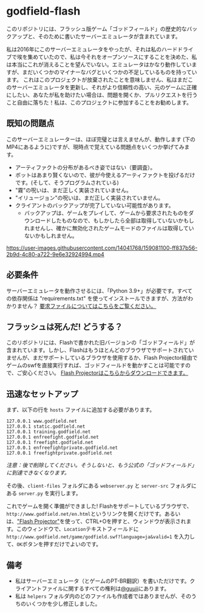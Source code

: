 # godfield-flash

このリポジトリには、フラッシュ版ゲーム「ゴッドフィールド」の歴史的なバックアップと、そのために書いたサーバーエミュレータが含まれています。

私は2016年にこのサーバーエミュレータをやったが、それは私のハードドライブで埃を集めていたので、私は今それをオープンソースにすることを決めた、私は本当にこれが消えることを望んでいない。エミュレータはかなり動作していますが、まだいくつかのマイナーなバグといくつかの不足しているものを持っています。
これはこのプロジェクトが放棄されたことを意味しません、私はまだこのサーバーエミュレータを更新し、それがより信頼性の高い、元のゲームに正確にしたい、あなたが私を助けたい場合は、問題を開くか、プルリクエストを行うこと自由に落ちた！私は、このプロジェクトに参加することをお勧めします。

## 既知の問題点

このサーバーエミュレーターは、ほぼ完璧とは言えませんが、動作します (下のMP4にあるように)ですが、現時点で覚えている問題点をいくつか挙げてみます。

- アーティファクトの分布があるべき姿ではない（要調査）。
- ボットはあまり賢くないので、彼が今使えるアーティファクトを投げるだけです。(そして、そうプログラムされている)
- "霧"の呪いは、まだ正しく実装されていません。
- "イリュージョン"の呪いは、まだ正しく実装されていません。
- クライアントのバックアップが完了していない可能性があります。
  - バックアップは、ゲームをプレイして、ゲームから要求されたものをダウンロードしたものなので、もしかしたら全部は取得していないかもしれませんし、確かに無効化されたゲームモードのファイルは取得していないかもしれません。

https://user-images.githubusercontent.com/14041768/159081100-ff837b56-2b9d-4c80-a722-9e6e32924994.mp4

## 必要条件

サーバーエミュレータを動作させるには、「Python 3.9+」が必要です。すべての依存関係は "requirements.txt" を使ってインストールできますが、方法がわかりません？ [要求ファイルについてはこちらをご覧ください。](https://pip.pypa.io/en/stable/user_guide/#requirements-files)

## フラッシュは死んだ! どうする？

このリポジトリには、Flashで書かれた旧バージョンの「ゴッドフィールド」が含まれています。しかし、Flashはもうほとんどのブラウザでサポートされていませんが、まだサポートしているブラウザを使用するか、Flash Projector経由でゲームのswfを直接実行すれば、ゴッドフィールドを動かすことは可能ですので、ご安心ください。
[Flash Projectorはこちらからダウンロードできます。](https://fpdownload.macromedia.com/pub/flashplayer/updaters/32/flashplayer_32_sa.exe)

## 迅速なセットアップ

まず、以下の行を `hosts` ファイルに追加する必要があります。

```
127.0.0.1 www.godfield.net
127.0.0.1 static.godfield.net
127.0.0.1 training.godfield.net
127.0.0.1 enfreefight.godfield.net
127.0.0.1 freefight.godfield.net
127.0.0.1 enfreefightprivate.godfield.net
127.0.0.1 freefightprivate.godfield.net
```

<i>注意：後で削除してください。そうしないと、もう公式の「ゴッドフィールド」に到達できなくなります。</i>

その後、`client-files` フォルダにある `webserver.py` と `server-src` フォルダにある `server.py` を実行します。

これでゲームを開く準備ができました! Flashをサポートしているブラウザで、`http://www.godfield.net/en.html`というリンクを開くだけです。あるいは、["Flash Projector"](https://fpdownload.macromedia.com/pub/flashplayer/updaters/32/flashplayer_32_sa.exe)を使って、CTRL+Oを押すと、ウィンドウが表示されます。このウィンドウで、`Location`テキストフィールドに `http://www.godfield.net/game/godfield.swf?language=ja&valid=1` を入力して、`OK`ボタンを押すだけでよいのです。

## 備考

- 私はサーバーエミュレータ（とゲームのPT-BR翻訳）を書いただけです。クライアントファイルに関するすべての権利は[@guuji](https://twitter.com/guuji)にあります。
- 私は `helpers` フォルダ内のどのファイルも作成者ではありませんが、そのうちのいくつかを少し修正しました。
